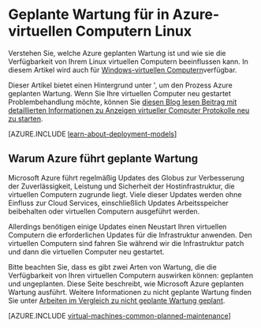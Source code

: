 <properties
    pageTitle="Geplante Wartung für Linux virtuellen Computern | Microsoft Azure"
    description="Grundlegendes zu welche Azure geplanten Wartung ist und wie sie Ihre Linux virtuellen Computern in Azure auswirkt"
    services="virtual-machines-linux"
    documentationCenter=""
    authors="drewm"
    manager="timlt"
    editor=""
    tags="azure-service-management,azure-resource-manager"/>

<tags
    ms.service="virtual-machines-linux"
    ms.workload="infrastructure-services"
    ms.tgt_pltfrm="vm-linux"
    ms.devlang="na"
    ms.topic="article"
    ms.date="04/26/2016"
    ms.author="drewm"/>

# <a name="planned-maintenance-for-linux-virtual-machines-in-azure"></a>Geplante Wartung für in Azure-virtuellen Computern Linux

Verstehen Sie, welche Azure geplanten Wartung ist und wie sie die Verfügbarkeit von Ihrem Linux virtuellen Computern beeinflussen kann. In diesem Artikel wird auch für [Windows-virtuellen Computern](virtual-machines-windows-planned-maintenance.md)verfügbar. 

Dieser Artikel bietet einen Hintergrund unter ', um den Prozess Azure geplanten Wartung. Wenn Sie Ihre virtuellen Computer neu gestartet Problembehandlung möchte, können Sie [diesen Blog lesen Beitrag mit detaillierten Informationen zu Anzeigen virtueller Computer Protokolle neu zu starten](https://azure.microsoft.com/blog/viewing-vm-reboot-logs/).

[AZURE.INCLUDE [learn-about-deployment-models](../../includes/learn-about-deployment-models-both-include.md)]

## <a name="why-azure-performs-planned-maintenance"></a>Warum Azure führt geplante Wartung

Microsoft Azure führt regelmäßig Updates des Globus zur Verbesserung der Zuverlässigkeit, Leistung und Sicherheit der Hostinfrastruktur, die virtuellen Computern zugrunde liegt. Viele dieser Updates werden ohne Einfluss zur Cloud Services, einschließlich Updates Arbeitsspeicher beibehalten oder virtuellen Computern ausgeführt werden.

Allerdings benötigen einige Updates einen Neustart Ihren virtuellen Computern die erforderlichen Updates für die Infrastruktur anwenden. Den virtuellen Computern sind fahren Sie während wir die Infrastruktur patch und dann die virtuellen Computer neu gestartet.

Bitte beachten Sie, dass es gibt zwei Arten von Wartung, die die Verfügbarkeit von Ihren virtuellen Computern auswirken können: geplanten und ungeplanten. Diese Seite beschreibt, wie Microsoft Azure geplanten Wartung ausführt. Weitere Informationen zu nicht geplante Wartung finden Sie unter [Arbeiten im Vergleich zu nicht geplante Wartung geplant](virtual-machines-linux-manage-availability.md).

[AZURE.INCLUDE [virtual-machines-common-planned-maintenance](../../includes/virtual-machines-common-planned-maintenance.md)]
